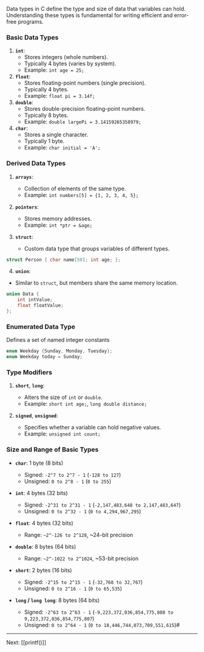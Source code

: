 Data types in C define the type and size of data that variables can hold. Understanding these types is fundamental for writing efficient and error-free programs.

### Basic Data Types

1. **`int`**:
    - Stores integers (whole numbers).
    - Typically 4 bytes (varies by system).
    - Example: `int age = 25;`
2. **`float`**:
    - Stores floating-point numbers (single precision).
    - Typically 4 bytes.
    - Example: `float pi = 3.14f;`
3. **`double`**:
    - Stores double-precision floating-point numbers.
    - Typically 8 bytes.
    - Example: `double largePi = 3.14159265358979;`
4. **`char`**:
    - Stores a single character.
    - Typically 1 byte.
    - Example: `char initial = 'A';`

### Derived Data Types

1. **`arrays`**:
    - Collection of elements of the same type.
    - Example: `int numbers[5] = {1, 2, 3, 4, 5};`
    
2. **`pointers`**:
    - Stores memory addresses.
    - Example: `int *ptr = &age;`
    
3. **`struct`**:
    - Custom data type that groups variables of different types.
```c
struct Person { char name[50]; int age; };
```
        
4. **`union`**:
- Similar to `struct`, but members share the same memory location. 
```c
union Data {
    int intValue;
    float floatValue;
};
```


### Enumerated Data Type
Defines a set of named integer constants
```c
enum Weekday {Sunday, Monday, Tuesday};
enum Weekday today = Sunday;
```

### Type Modifiers

1. **`short`**, **`long`**:
    - Alters the size of `int` or `double`.
    - Example: `short int age;`, `long double distance;`
    
2. **`signed`**, **`unsigned`**:
    - Specifies whether a variable can hold negative values.
    - Example: `unsigned int count;`

### Size and Range of Basic Types

- **`char`**: 1 byte (8 bits)
    - Signed: `-2^7 to 2^7 - 1` (`-128 to 127`)
    - Unsigned: `0 to 2^8 - 1` (`0 to 255`)
    
- **`int`**: 4 bytes (32 bits)
    - Signed: `-2^31 to 2^31 - 1` (`-2,147,483,648 to 2,147,483,647`)
    - Unsigned: `0 to 2^32 - 1` (`0 to 4,294,967,295`)
    
- **`float`**: 4 bytes (32 bits)
    - Range: `~2^-126 to 2^128`, ~24-bit precision
    
- **`double`**: 8 bytes (64 bits)
    - Range: `~2^-1022 to 2^1024`, ~53-bit precision
    
- **`short`**: 2 bytes (16 bits)
    - Signed: `-2^15 to 2^15 - 1` (`-32,768 to 32,767`)
    - Unsigned: `0 to 2^16 - 1` (`0 to 65,535`)
    
- **`long` / `long long`**: 8 bytes (64 bits)
    - Signed: `-2^63 to 2^63 - 1` (`-9,223,372,036,854,775,808 to 9,223,372,036,854,775,807`)
    - Unsigned: `0 to 2^64 - 1` (`0 to 18,446,744,073,709,551,615`)#

---
Next: [[printf()]]
